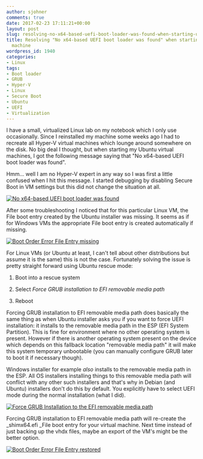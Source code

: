 ```yaml
---
author: sjohner
comments: true
date: 2017-02-23 17:11:21+00:00
layout: post
slug: resolving-no-x64-based-uefi-boot-loader-was-found-when-starting-ubuntu-virtual-machine
title: Resolving "No x64-based UEFI boot loader was found" when starting Ubuntu virtual
  machine
wordpress_id: 1940
categories:
- Linux
tags:
- Boot loader
- GRUB
- Hyper-V
- Linux
- Secure Boot
- Ubuntu
- UEFI
- Virtualization
---
```


I have a small, virtualized Linux lab on my notebook which I only use occasionally. Since I reinstalled my machine some weeks ago I had to recreate all Hyper-V virtual machines which lounge around somewhere on the disk. No big deal I thought, but when starting my Ubuntu virtual machines, I got the following message saying that "No x64-based UEFI boot loader was found".

Hmm... well I am no Hyper-V expert in any way so I was first a little confused when I hit this message. I started debugging by disabling Secure Boot in VM settings but this did not change the situation at all.

[![No x64-based UEFI boot loader was found](/images/Hyper-V.png)](/images/Hyper-V.png)

After some troubleshooting I noticed that for this particular Linux VM, the File boot entry created by the Ubuntu installer was missing. It seems as if for Windows VMs the appropriate File boot entry is created automatically if missing.

[![Boot Order Error File Entry missing](/images/BootOrderError.png)](/images/BootOrderError.png)

For Linux VMs (or Ubuntu at least, I can't tell about other distributions but assume it is the same) this is not the case. Fortunately solving the issue is pretty straight forward using Ubuntu rescue mode:



 	
  1. Boot into a rescue system

 	
  2. Select _Force GRUB installation to EFI removable media path_

 	
  3. Reboot




Forcing GRUB installation to EFI removable media path does basically the same thing as when Ubuntu installer asks you if you want to force UEFI installation: it installs to the removable media path in the ESP (EFI System Partition). This is fine for environment where no other operating system is present. However if there is another operating system present on the device which depends on this fallback location "removable media path" it will make this system temporary unbootable (you can manually configure GRUB later to boot it if necessary though).




Windows installer for example _also_ installs to the removable media path in the ESP. All OS installers installing things to this removable media path will conflict with any other such installers and that's why in Debian (and Ubuntu) installers don't do this by default. You explicitly have to select UEFI mode during the normal installation (what I did).


[![Force GRUB Installation to the EFI removable media path](/images/ForceGrubInstallation-1024x874.png)](/images/ForceGrubInstallation.png)

Forcing GRUB installation to EFI removable media path will re-create the _shimx64.efi _File boot entry for your virtual machine. Next time instead of just backing up the vhdx files, maybe an export of the VM's might be the better option.

[![Boot Order Error File Entry restored](/images/BootOrderFile.png)](/images/BootOrderFile.png)
